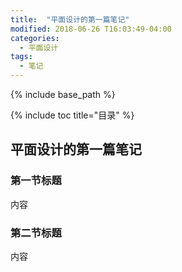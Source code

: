 ```yaml
---
title:  "平面设计的第一篇笔记"
modified: 2018-06-26 T16:03:49-04:00
categories: 
  - 平面设计
tags:
  - 笔记
---
```


{% include base_path %}

{% include toc title="目录" %}

 
## 平面设计的第一篇笔记

### 第一节标题

内容

### 第二节标题

内容